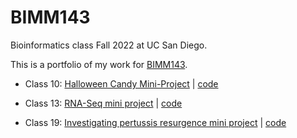 # BIMM143
Bioinformatics class Fall 2022 at UC San Diego.

This is a portfolio of my work for [BIMM143](https://bioboot.github.io/bimm143_F22/).

- Class 10: [Halloween Candy Mini-Project](https://github.com/vnp002/bimm143/tree/main/class10) | [code](https://github.com/vnp002/bimm143/blob/main/class10/class10.md)

- Class 13: [RNA-Seq mini project](https://github.com/vnp002/bimm143/tree/main/class13) | [code](https://github.com/vnp002/bimm143/blob/main/class13/class13.md)

- Class 19: [Investigating pertussis resurgence mini project](https://github.com/vnp002/bimm143/tree/main/class19) | [code]()
